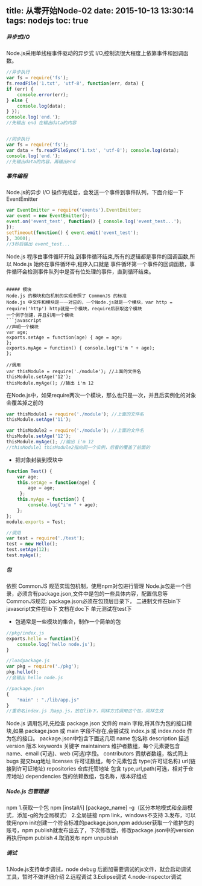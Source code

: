 title: 从零开始Node-02
date: 2015-10-13 13:30:14
tags: nodejs
toc: true
---
##### 异步式I/O
Node.js采用单线程事件驱动的异步式 I/O,控制流很大程度上依靠事件和回调函数。
<!--more-->
```javascript
//异步执行
var fs = require('fs');
fs.readFile('1.txt', 'utf-8', function(err, data) {
if (err) { 
    console.error(err);
} else { 
    console.log(data);
} });
console.log('end.');
//先输出 end 在输出data的内容


//同步执行
var fs = require('fs');
var data = fs.readFileSync('1.txt', 'utf-8'); console.log(data);
console.log('end.');
//先输出data的内容，再输出end
```

##### 事件编程
Node.js的异步 I/O 操作完成后，会发送一个事件到事件队列，下面介绍一下EventEmitter
```javascript
var EventEmitter = require('events').EventEmitter;
var event = new EventEmitter();
event.on('event_test', function() { console.log('event_test...');
});
setTimeout(function() { event.emit('event_test');
}, 3000);
//3秒后输出 event_test...
```
Node.js 程序由事件循环开始,到事件循环结束,所有的逻辑都是事件的回调函数,所以 Node.js 始终在事件循环中,程序入口就是 事件循环第一个事件的回调函数，事件循环会检测事件队列中是否有位处理的事件，直到循环结束。
```

##### 模块
Node.js 的模块和包机制的实现参照了 CommonJS 的标准
Node.js 中文件和模块是一一对应的，一个Node.js就是一个模块，var http = require('http') http就是一个模块，require后获取这个模块
一个例子创建，并且引用一个模块
```javascript
//声明一个模块
var age;
exports.setAge = function(age) { age = age;
};
exports.myAge = function() { console.log("i'm " + age);
};

//调用
var thisModule = require('./module'); //上面的文件名
thisModule.setAge('12'); 
thisModule.myAge(); //输出 i'm 12
```
在Node.js中，如果require两次一个模块，那么也只是一次，并且后实例化的对象会覆盖掉之前的
```javascript
var thisModule1 = require('./module'); //上面的文件名
thisModule.setAge('11'); 

var thisModule2 = require('./module'); //上面的文件名
thisModule.setAge('12'); 
thisModule.myAge(); //输出 i'm 12
//thisModule1 thisModule2指向同一个实例，后看的覆盖了前面的
```
* 把对象封装到模块中
```javascript
function Test() { 
    var age;
    this.setAge = function(age) {
        age = age;
￼    };
    this.myAge = function() { 
        console.log("i'm " + age);
    };
};
module.exports = Test;

//调用
var test = require('./test');
test = new Hello(); 
test.setAge(12);
test.myAge();
```

##### 包
依照 CommonJS 规范实现包机制，使用npm对包进行管理
Node.js包是一个目录，必须含有package.json,文件中是包的一些具体内容，配置信息等
CommonJS规范:
package.json必须在包顶层目录下，
二进制文件在bin下
javascript文件在lib下
文档在doc下
单元测试在test下
* 包通常是一些模块的集合，制作一个简单的包
```javascript
//pkg/index.js
exports.hello = function(){
    console.log('hello node.js');
}

//loadpackage.js
var pkg = require('./pkg');
pkg.hello();
//会输出 hello node.js

//package.json
{
    "main" : "./lib/app.js"
}
//重命名index.js 为app.js，放在lib下，同样方式调用这个包，同样生效
```
Node.js 调用包时,先检查 package.json 文件的 main 字段,将其作为包的接口模块,如果 package.json 或 main 字段不存在,会尝试找 index.js 或 index.node 作 为包的接口。
package.json中包含下面这几项
name 包名称
description 描述
version 版本
keywords 关键字
maintainers 维护者数组，每个元素要包含 name、email (可选)、web (可选)字段。
contributors 贡献者数组，格式同上
bugs 提交bug地址
licenses 许可证数组，每个元素包含 type(许可证名称) url(链接到许可证地址)
repositories 仓库托管地址 包含 type,url,path(可选，相对于仓库地址)
dependencies 包的依赖数组，包名称，版本好组成

##### Node.js 包管理器
npm
1.获取一个包 npm [install/i] [package_name] -g（区分本地模式和全局模式，添加-g的为全局模式）
2.全局链接 npm link，windows不支持
3.发布，可以使用npm init创建一个符合标准的package.json,npm adduser获取一个维护包的账号，npm publish就发布出去了，下次修改后，修改package.json中的version再执行npm publish
4.取消发布 npm unpublish

##### 调试
1.Node.js支持单步调试，node debug 后面加需要调试的js文件，就会启动调试工具，暂时不做详细介绍
2.远程调试
3.Eclipse调试
4.node-inspector调试